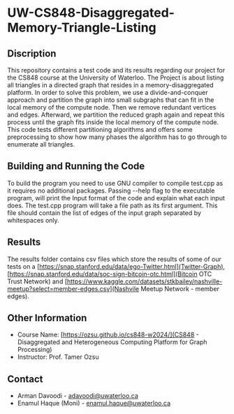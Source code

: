 # UW-CS848-Disaggregated-Memory-Triangle-Listing
## Discription
This repository contains a test code and its results regarding our project for the CS848 course at the University of Waterloo.
The Project is about listing all triangles in a directed graph that resides in a memory-disaggregated platform. In order to solve this problem, we use a divide-and-conquer approach and partition the graph into small subgraphs that can fit in the local memory of the compute node. Then we remove redundant vertices and edges. Afterward, we partition the reduced graph again and repeat this process until the graph fits inside the local memory of the compute node. This code tests different partitioning algorithms and offers some preprocessing to show how many phases the algorithm has to go through to enumerate all triangles.
## Building and Running the Code
To build the program you need to use GNU compiler to compile test.cpp as it requires no additional packages.
Passing --help flag to the executable program, will print the Input format of the code and explain what each input does.
The test.cpp program will take a file path as its first argument. This file should contain the list of edges of the input graph separated by whitespaces only.
## Results
The results folder contains csv files which store the results of some of our tests on a [https://snap.stanford.edu/data/ego-Twitter.html](Twitter-Graph), [https://snap.stanford.edu/data/soc-sign-bitcoin-otc.html](Bitcoin OTC Trust Network) and [https://www.kaggle.com/datasets/stkbailey/nashville-meetup?select=member-edges.csv](Nashvile Meetup Network - member edges).
## Other Information
* Course Name: [https://ozsu.github.io/cs848-w2024/](CS848 - Disaggregated and Heterogeneous Computing Platform for Graph Processing)
* Instructor: Prof. Tamer Ozsu
## Contact
* Arman Davoodi - adavoodi@uwaterloo.ca
* Enamul Haque (Moni) - enamul.haque@uwaterloo.ca

